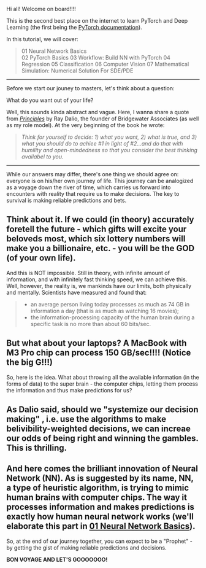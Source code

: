 Hi all! Welcome on board!!!!

This is the second best place on the internet to learn PyTorch and Deep Learning (the first being the [PyTorch documentation](https://pytorch.org/tutorials)). 

In this tutorial, we will cover:
>01 Neural Network Basics    
>02 PyTorch Basics 
>03 Workflow: Build NN with PyTorch
>04 Regression
>05 Classification 
>06 Computer Vision
>07 Mathematical Simulation: Numerical Solution For SDE/PDE
---
Before we start our jouney to masters, let's think about a question:

What do you want out of your life?

Well, this sounds kinda abstract and vague. Here, I wanna share a quote from _[Principles](https://www.principles.com/)_ by Ray Dalio, the founder of Bridgewater Associates (as well as my role model). At the very beginning of the book he wrote:

>_Think for yourself to decide: 1) what you want, 2) what is true, and 3) what you should do to achiee #1 in light of #2...and do that with humility and open-mindedness so that you consider the best thinking availabel to you._
---
While our answers may differ, there's one thing we should agree on: everyone is on his/her own journey of life. This journey can be analogized as a voyage down the river of time, which carries us forward into encounters with reality that require us to make decisions. The key to survival is making reliable predictions and bets.

Think about it. If we could (in theory) accurately foretell the future - which gifts will excite your beloveds most, which six lottery numbers will make you a billionaire, etc. - you will be the GOD (of your own life).
---
And this is NOT impossible. Still in theory, with infinite amount of information, and with infinitely fast thinking speed, we can achieve this. Well, however, the reality is, we mankinds have our limits, both physically and mentally. Scientists have measured and found that:

>- an average person living today processes as much as 74 GB in information a day (that is as much as watching 16 movies);
>- the information-processing capacity of the human brain during a specific task is no more than about 60 bits/sec.

But what about your laptops? A MacBook with M3 Pro chip can process 150 GB/sec!!!! (Notice the big G!!!)
---
So, here is the idea. What about throwing all the available information (in the forms of data) to the super brain - the computer chips, letting them process the information and thus make predictions for us? 

As Dalio said, should we "systemize our decision making" , i.e. use the algorithms to make belivibility-weighted decisions, we can increae our odds of being right and winning the gambles. This is thrilling. 
---
And here comes the brilliant innovation of Neural Network (NN). As is suggested by its name, NN, a type of heuristic algorithm, is trying to mimic human brains with computer chips. The way it processes information and makes predictions is exactly how human neural network works (we'll elaborate this part in [01 Neural Network Basics](...)). 
---
So, at the end of our journey together, you can expect to be a "Prophet" - by getting the gist of making reliable predictions and decisions. 

__BON VOYAGE AND LET'S GOOOOOOO!__
